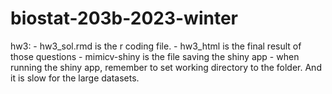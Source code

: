 # biostat-203b-2023-winter
hw3: - hw3_sol.rmd is the r coding file.
     - hw3_html is the final result of those questions
     - mimicv-shiny is the file saving the shiny app 
     - when running the shiny app, remember to set working directory to the folder. And it is slow for the large datasets.

